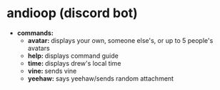 # andioop (discord bot)

- <b> commands: </b>
  - <b> avatar: </b> displays your own, someone else's, or up to 5 people's avatars
  - <b> help: </b> displays command guide
  - <b> time: </b> displays drew's local time
  - <b> vine: </b> sends vine
  - <b> yeehaw:</b> says yeehaw/sends random attachment
